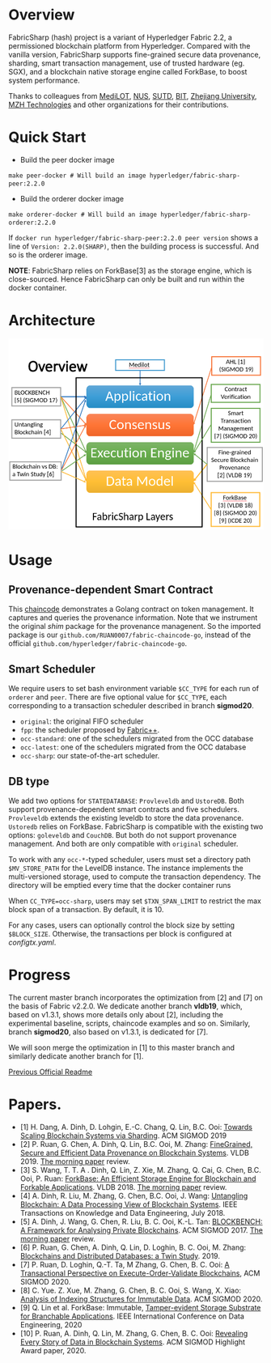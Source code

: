# Overview
FabricSharp (hash)  project is a variant of Hyperledger Fabric 2.2, a permissioned blockchain platform from Hyperledger. 
Compared with the vanilla version, FabricSharp supports fine-grained secure data provenance, sharding, smart transaction management, use of
trusted hardware (eg. SGX), and a blockchain native storage engine called ForkBase, to boost system performance.

Thanks to colleagues from [MediLOT](https://medilot.com), [NUS](https://www.comp.nus.edu.sg/~dbsystem/index.html), [SUTD](https://istd.sutd.edu.sg/people/faculty/dinh-tien-tuan-anh), [BIT](http://cs.bit.edu.cn/szdw/jsml/js/zmh/index.htm), [Zhejiang University](https://person.zju.edu.cn/0098112), [MZH Technologies](http://www.mzhtechnologies.com/) and other organizations for their contributions.

# Quick Start
* Build the peer docker image
```
make peer-docker # Will build an image hyperledger/fabric-sharp-peer:2.2.0
```
* Build the orderer docker image
```
make orderer-docker # Will build an image hyperledger/fabric-sharp-orderer:2.2.0
```

If `docker run hyperledger/fabric-sharp-peer:2.2.0 peer version` shows a line of `Version: 2.2.0(SHARP)`, then the building process is successful. And so is the orderer image. 

__NOTE__: FabricSharp relies on ForkBase[3] as the storage engine, which is close-sourced.
Hence FabricSharp can only be built and run within the docker container. 

# Architecture
![architecture](architecture.png)

# Usage
## Provenance-dependent Smart Contract
This [chaincode](provenance_chaincode/token) demonstrates a Golang contract on token management. It captures and queries the provenance information. 
Note that we instrument the original *shim* package for the provenance managenent. So the imported package is our `github.com/RUAN0007/fabric-chaincode-go`, instead of the official `github.com/hyperledger/fabric-chaincode-go`. 

## Smart Scheduler
We require users to set bash environment variable `$CC_TYPE` for each run of `orderer` and `peer`. 
There are five optional value for `$CC_TYPE`, each corresponding to a transaction scheduler described in branch __sigmod20__. 
* `original`: the original FIFO scheduler
* `fpp`: the scheduler proposed by [Fabric++](https://arxiv.org/abs/1810.13177).
* `occ-standard`: one of the schedulers migrated from the OCC database
* `occ-latest`: one of the schedulers migrated from the OCC database
* `occ-sharp`: our state-of-the-art scheduler. 

## DB type
We add two options for `STATEDATABASE`: `Provleveldb` and `UstoreDB`. Both support provenance-dependent smart contracts and five schedulers. `Provleveldb` extends the existing leveldb to store the data provenance. `Ustoredb` relies on ForkBase.
FabricSharp is compatible with the existing two options: `goleveldb` and `CouchDB`. But both do not support provenance management. And both are only compatible with `original` scheduler. 

To work with any `occ-*`-typed scheduler, users must set a directory path `$MV_STORE_PATH` for the LevelDB instance. 
The instance implements the multi-versioned storage, used to compute the transaction dependency. 
The directory will be emptied every time that the docker container runs

When `CC_TYPE=occ-sharp`, users may set `$TXN_SPAN_LIMIT` to restrict the max block span of a transaction. By default, it is 10. 

For any cases, users can optionally control the block size by setting `$BLOCK_SIZE`. Otherwise, the transactions per block is configured at _configtx.yaml_. 

# Progress
The current master branch incorporates the optimization from [2] and [7] on the basis of Fabric v2.2.0. 
We dedicate another branch __vldb19__, which, based on v1.3.1, shows more details only about [2], including the experimental baseline, scripts, chaincode examples and so on. 
Similarly, branch __sigmod20__, also based on v1.3.1, is dedicated for [7]. 

We will soon merge the optimization in [1] to this master branch and similarly dedicate another branch for [1]. 

[Previous Official Readme](README_old.md)

# Papers. 
* [1] H. Dang, A. Dinh, D. Lohgin, E.-C. Chang, Q. Lin, B.C. Ooi: [Towards Scaling Blockchain Systems via Sharding](https://arxiv.org/pdf/1804.00399.pdf). ACM SIGMOD 2019
* [2] P. Ruan, G. Chen, A. Dinh, Q. Lin, B.C. Ooi, M. Zhang: [FineGrained, Secure and Efficient Data Provenance on Blockchain Systems](https://www.comp.nus.edu.sg/~ooibc/bcprovenance.pdf). VLDB 2019.  [The morning paper](https://blog.acolyer.org/2019/09/16/blockchain-provenance/) review.
* [3] S. Wang, T. T. A . Dinh, Q. Lin, Z. Xie, M. Zhang, Q. Cai, G. Chen, B.C. Ooi, P. Ruan: [ForkBase: An Efficient Storage Engine for Blockchain and Forkable Applications](https://www.comp.nus.edu.sg/~ooibc/forkbase.pdf). VLDB 2018.  [The morning paper](https://blog.acolyer.org/2018/06/01/forkbase-an-efficient-storage-engine-for-blockchain-and-forkable-applications/) review.
* [4] A. Dinh, R. Liu, M. Zhang, G. Chen, B.C. Ooi, J. Wang: [Untangling Blockchain: A Data Processing View of Blockchain Systems](https://ieeexplore.ieee.org/stamp/stamp.jsp?arnumber=8246573). IEEE Transactions on Knowledge and Data Engineering, July 2018. 
* [5] A. Dinh, J. Wang, G. Chen, R. Liu, B. C. Ooi, K.-L. Tan: [BLOCKBENCH: A Framework for Analysing Private Blockchains](https://www.comp.nus.edu.sg/~ooibc/blockbench.pdf). ACM SIGMOD 2017. [The morning paper](https://blog.acolyer.org/2017/07/05/blockbench-a-framework-for-analyzing-private-blockchains/) review.
* [6] P. Ruan, G. Chen, A. Dinh, Q. Lin, D. Loghin, B. C. Ooi, M. Zhang: [Blockchains and Distributed Databases: a Twin Study](https://arxiv.org/pdf/1910.01310.pdf). 2019.
* [7] P. Ruan, D. Loghin, Q.-T. Ta, M Zhang, G. Chen, B. C. Ooi: [A Transactional Perspective on Execute-Order-Validate Blockchains](https://arxiv.org/pdf/2003.10064.pdf), ACM SIGMOD 2020.
* [8] C. Yue.  Z. Xue, M. Zhang, G. Chen, B. C. Ooi, S. Wang, X. Xiao: [Analysis of Indexing Structures for Immutable Data](https://arxiv.org/pdf/2003.02090.pdf). ACM SIGMOD 2020.
* [9] Q. Lin et al. ForkBase: Immutable, [Tamper-evident Storage Substrate for Branchable Applications](https://www.comp.nus.edu.sg/~ooibc/icde20forkbase.pdf). IEEE International Conference on Data Engineering, 2020
* [10] P. Ruan, A. Dinh, Q. Lin, M. Zhang, G. Chen, B. C. Ooi: [Revealing Every Story of Data in Blockchain Systems](https://www.comp.nus.edu.sg/~ooibc/sigmodhighlight2020.pdf). ACM SIGMOD Highlight Award paper, 2020.